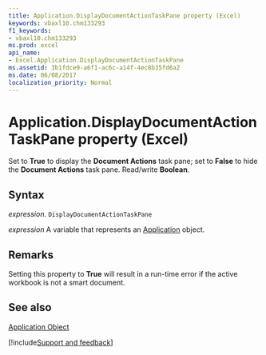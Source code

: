 ```yaml
---
title: Application.DisplayDocumentActionTaskPane property (Excel)
keywords: vbaxl10.chm133293
f1_keywords:
- vbaxl10.chm133293
ms.prod: excel
api_name:
- Excel.Application.DisplayDocumentActionTaskPane
ms.assetid: 3b1fdce9-a6f1-ac6c-a14f-4ec8b35fd6a2
ms.date: 06/08/2017
localization_priority: Normal
---
```



# Application.DisplayDocumentActionTaskPane property (Excel)

Set to  **True** to display the **Document Actions** task pane; set to **False** to hide the **Document Actions** task pane. Read/write **Boolean**.


## Syntax

_expression_. `DisplayDocumentActionTaskPane`

_expression_ A variable that represents an [Application](Excel.Application-graph-property.md) object.


## Remarks

Setting this property to  **True** will result in a run-time error if the active workbook is not a smart document.


## See also


[Application Object](Excel.Application(object).md)

[!include[Support and feedback](~/includes/feedback-boilerplate.md)]